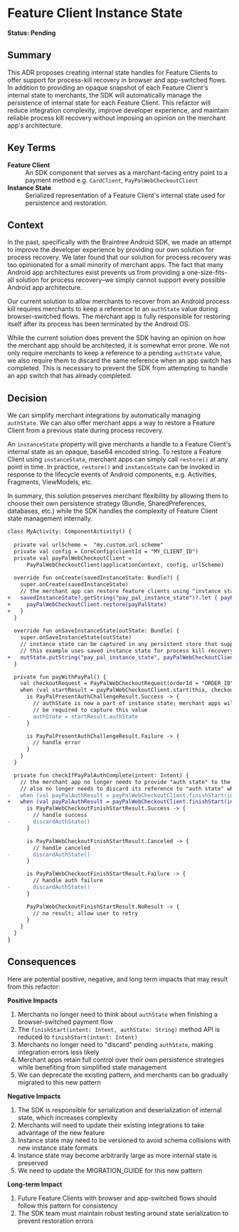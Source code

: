# Feature Client Instance State

**Status: Pending**

## Summary

This ADR proposes creating internal state handles for Feature Clients to offer support for process-kill recovery in browser and app-switched flows. In addition to providing an opaque snapshot of each Feature Client's internal state to merchants, the SDK will automatically manage the persistence of internal state for each Feature Client. This refactor will reduce integration complexity, improve developer experience, and maintain reliable process kill recovery without imposing an opinion on the merchant app's architecture.

## Key Terms

<dl>
  <dt><strong>Feature Client</strong></dt>
  <dd>An SDK component that serves as a merchant-facing entry point to a payment method e.g. <code>CardClient</code>, <code>PayPalWebCheckoutClient</code></dd>
  <dt><strong>Instance State</strong></dt>
  <dd>Serialized representation of a Feature Client's internal state used for persistence and restoration.</dd>
</dl>

## Context

In the past, specifically with the Braintree Android SDK, we made an attempt to improve the developer experience by providing our own solution for process recovery. We later found that our solution for process recovery was too opinionated for a small minority of merchant apps. The fact that many Android app architectures exist prevents us from providing a one-size-fits-all solution for process recovery–we simply cannot support every possible Android app architecture.

Our current solution to allow merchants to recover from an Android process kill requires merchants to keep a reference to an `authState` value during browser-switched flows. The merchant app is fully responsible for restoring itself after its process has been terminated by the Android OS.

While the current solution does prevent the SDK having an opinion on how the merchant app should be architected, it is somewhat error prone. We not only require merchants to keep a reference to a pending `authState` value, we also require them to discard the same reference when an app switch has completed. This is necessary to prevent the SDK from attempting to handle an app switch that has already completed.

## Decision

We can simplify merchant integrations by automatically managing `authState`. We can also offer merchant apps a way to restore a Feature Client from a previous state during process recovery.

An `instanceState` property will give merchants a handle to a Feature Client's internal state as an opaque, base64 encoded string. To restore a Feature Client using `instanceState`, merchant apps can simply call `restore()` at any point in time. In practice, `restore()` and `instanceState` can be invoked in response to the lifecycle events of Android components, e.g. Activities, Fragments, ViewModels, etc.

In summary, this solution preserves merchant flexibility by allowing them to choose their own persistence strategy (Bundle, SharedPreferences, databases, etc.) while the SDK handles the complexity of Feature Client state management internally.

```diff
class MyActivity: ComponentActivity() {
    
  private val urlScheme =  "my.custom.url.scheme"
  private val config = CoreConfig(clientId = "MY_CLIENT_ID")
  private val payPalWebCheckoutClient =
      PayPalWebCheckoutClient(applicationContext, config, urlScheme)
  
  override fun onCreate(savedInstanceState: Bundle?) {
    super.onCreate(savedInstanceState)
    // the merchant app can restore feature clients using "instance state"
+   savedInstanceState?.getString("pay_pal_instance_state")?.let { payPalState ->
+     payPalWebCheckoutClient.restore(payPalState)
+   }
  }
 
  override fun onSaveInstanceState(outState: Bundle) {
    super.onSaveInstanceState(outState)
    // instance state can be captured in any persistent store that supports strings;
    // this example uses saved instance state for process kill recovery
+   outState.putString("pay_pal_instance_state", payPalWebCheckoutClient.instanceState)
  }

  private fun payWithPayPal() {
    val checkoutRequest = PayPalWebCheckoutRequest(orderId = "ORDER_ID")
    when (val startResult = payPalWebCheckoutClient.start(this, checkoutRequest)) {
      is PayPalPresentAuthChallengeResult.Success -> {
        // authState is now a part of instance state; merchant apps will no longer
        // be required to capture this value
-       authState = startResult.authState
      }

      is PayPalPresentAuthChallengeResult.Failure -> {
        // handle error
      }
    }
  }

  private fun checkIfPayPalAuthComplete(intent: Intent) {
    // the merchant app no longer needs to provide "auth state" to the finishStart() method; the merchant app
    // also no longer needs to discard its reference to "auth state" when complete
-   when (val payPalAuthResult = payPalWebCheckoutClient.finishStart(intent, authState)) {
+   when (val payPalAuthResult = payPalWebCheckoutClient.finishStart(intent)) {
      is PayPalWebCheckoutFinishStartResult.Success -> {
        // handle success
-       discardAuthState()
      }

      is PayPalWebCheckoutFinishStartResult.Canceled -> {
        // handle canceled
-       discardAuthState()
      }

      is PayPalWebCheckoutFinishStartResult.Failure -> {
        // handle auth failure
-       discardAuthState()
      }

      PayPalWebCheckoutFinishStartResult.NoResult -> {
        // no result; allow user to retry
      }
    }
  }
}
```

## Consequences

Here are potential positive, negative, and long term impacts that may result from this refactor:

**Positive Impacts**

1. Merchants no longer need to think about `authState` when finishing a browser-switched payment flow
1. The `finishStart(intent: Intent, authState: String)` method API is reduced to `finishStart(intent: Intent)`
1. Merchants no longer need to "discard" pending `authState`, making integration errors less likely
1. Merchant apps retain full control over their own persistence strategies while benefiting from simplified state management
1. We can deprecate the existing pattern, and merchants can be gradually migrated to this new pattern

**Negative Impacts**

1. The SDK is responsible for serialization and deserialization of internal state, which increases complexity
1. Merchants will need to update their existing integrations to take advantage of the new feature
1. Instance state may need to be versioned to avoid schema collisions with new instance state formats
1. Instance state may become arbitrarily large as more internal state is preserved
1. We need to update the MIGRATION_GUIDE for this new pattern

**Long-term Impact**

1. Future Feature Clients with browser and app-switched flows should follow this pattern for consistency
1. The SDK team must maintain robust testing around state serialization to prevent restoration errors
